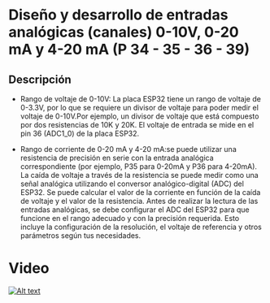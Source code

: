 # Diseño y desarrollo de entradas analógicas (canales) 0-10V, 0-20 mA y 4-20 mA (P 34 - 35 - 36 - 39)

## Descripción

- Rango de voltaje de 0-10V: La placa ESP32 tiene un rango de voltaje de 0-3.3V, por lo que se requiere un divisor de voltaje para poder medir el voltaje de 0-10V.Por ejemplo, un divisor de voltaje que está compuesto por dos resistencias de 10K y 20K. El voltaje de entrada se mide en el pin 36 (ADC1_0) de la placa ESP32.

- Rango de corriente de 0-20 mA y 4-20 mA:se puede utilizar una resistencia de precisión en serie con la entrada analógica correspondiente (por ejemplo, P35 para 0-20mA y P36 para 4-20mA). La caída de voltaje a través de la resistencia se puede medir como una señal analógica utilizando el conversor analógico-digital (ADC) del ESP32. Se puede calcular el valor de la corriente en función de la caída de voltaje y el valor de la resistencia.
Antes de realizar la lectura de las entradas analógicas, se debe configurar el ADC del ESP32 para que funcione en el rango adecuado y con la precisión requerida. Esto incluye la configuración de la resolución, el voltaje de referencia y otros parámetros según tus necesidades.

# Video
[![Alt text](https://img.youtube.com/vi/MJga2HBaJcY/0.jpg)](https://www.youtube.com/watch?v=MJga2HBaJcY)

